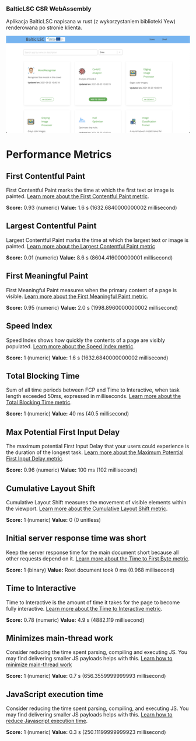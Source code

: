 ### BalticLSC CSR WebAssembly

Aplikacja BalticLSC napisana w rust (z wykorzystaniem biblioteki Yew) renderowana po stronie klienta.

![App store](./assets/app-store.png?raw=true "App store")

# Performance Metrics

## First Contentful Paint

First Contentful Paint marks the time at which the first text or image is painted. [Learn more about the First Contentful Paint metric](https://developer.chrome.com/docs/lighthouse/performance/first-contentful-paint/).

**Score:** 0.93 (numeric)
**Value:** 1.6 s (1632.6840000000002 millisecond)

## Largest Contentful Paint

Largest Contentful Paint marks the time at which the largest text or image is painted. [Learn more about the Largest Contentful Paint metric](https://developer.chrome.com/docs/lighthouse/performance/lighthouse-largest-contentful-paint/)

**Score:** 0.01 (numeric)
**Value:** 8.6 s (8604.416000000001 millisecond)

## First Meaningful Paint

First Meaningful Paint measures when the primary content of a page is visible. [Learn more about the First Meaningful Paint metric](https://developer.chrome.com/docs/lighthouse/performance/first-meaningful-paint/).

**Score:** 0.95 (numeric)
**Value:** 2.0 s (1998.8960000000002 millisecond)

## Speed Index

Speed Index shows how quickly the contents of a page are visibly populated. [Learn more about the Speed Index metric](https://developer.chrome.com/docs/lighthouse/performance/speed-index/).

**Score:** 1 (numeric)
**Value:** 1.6 s (1632.6840000000002 millisecond)

## Total Blocking Time

Sum of all time periods between FCP and Time to Interactive, when task length exceeded 50ms, expressed in milliseconds. [Learn more about the Total Blocking Time metric](https://developer.chrome.com/docs/lighthouse/performance/lighthouse-total-blocking-time/).

**Score:** 1 (numeric)
**Value:** 40 ms (40.5 millisecond)

## Max Potential First Input Delay

The maximum potential First Input Delay that your users could experience is the duration of the longest task. [Learn more about the Maximum Potential First Input Delay metric](https://developer.chrome.com/docs/lighthouse/performance/lighthouse-max-potential-fid/).

**Score:** 0.96 (numeric)
**Value:** 100 ms (102 millisecond)

## Cumulative Layout Shift

Cumulative Layout Shift measures the movement of visible elements within the viewport. [Learn more about the Cumulative Layout Shift metric](https://web.dev/cls/).

**Score:** 1 (numeric)
**Value:** 0 (0 unitless)

## Initial server response time was short

Keep the server response time for the main document short because all other requests depend on it. [Learn more about the Time to First Byte metric](https://developer.chrome.com/docs/lighthouse/performance/time-to-first-byte/).

**Score:** 1 (binary)
**Value:** Root document took 0 ms (0.968 millisecond)

## Time to Interactive

Time to Interactive is the amount of time it takes for the page to become fully interactive. [Learn more about the Time to Interactive metric](https://developer.chrome.com/docs/lighthouse/performance/interactive/).

**Score:** 0.78 (numeric)
**Value:** 4.9 s (4882.119 millisecond)

## Minimizes main-thread work

Consider reducing the time spent parsing, compiling and executing JS. You may find delivering smaller JS payloads helps with this. [Learn how to minimize main-thread work](https://developer.chrome.com/docs/lighthouse/performance/mainthread-work-breakdown/)

**Score:** 1 (numeric)
**Value:** 0.7 s (656.3559999999993 millisecond)

## JavaScript execution time

Consider reducing the time spent parsing, compiling, and executing JS. You may find delivering smaller JS payloads helps with this. [Learn how to reduce Javascript execution time](https://developer.chrome.com/docs/lighthouse/performance/bootup-time/).

**Score:** 1 (numeric)
**Value:** 0.3 s (250.11199999999923 millisecond)

